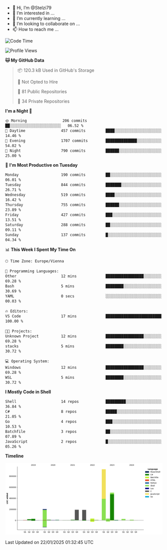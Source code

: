 - 👋 Hi, I’m @Stelzi79
- 👀 I’m interested in ...
- 🌱 I’m currently learning ...
- 💞️ I’m looking to collaborate on ...
- 📫 How to reach me ...

<!--START_SECTION:waka-->
![Code Time](http://img.shields.io/badge/Code%20Time-1%2C117%20hrs%2024%20mins-blue)

![Profile Views](http://img.shields.io/badge/Profile%20Views-0-blue)

**🐱 My GitHub Data** 

> 📦 120.3 kB Used in GitHub's Storage 
 > 
> 🚫 Not Opted to Hire
 > 
> 📜 81 Public Repositories 
 > 
> 🔑 34 Private Repositories 
 > 
**I'm a Night 🦉** 

```text
🌞 Morning                206 commits         ██░░░░░░░░░░░░░░░░░░░░░░░   06.52 % 
🌆 Daytime                457 commits         ████░░░░░░░░░░░░░░░░░░░░░   14.46 % 
🌃 Evening                1707 commits        ██████████████░░░░░░░░░░░   54.02 % 
🌙 Night                  790 commits         ██████░░░░░░░░░░░░░░░░░░░   25.00 % 
```
📅 **I'm Most Productive on Tuesday** 

```text
Monday                   190 commits         ██░░░░░░░░░░░░░░░░░░░░░░░   06.01 % 
Tuesday                  844 commits         ███████░░░░░░░░░░░░░░░░░░   26.71 % 
Wednesday                519 commits         ████░░░░░░░░░░░░░░░░░░░░░   16.42 % 
Thursday                 755 commits         ██████░░░░░░░░░░░░░░░░░░░   23.89 % 
Friday                   427 commits         ███░░░░░░░░░░░░░░░░░░░░░░   13.51 % 
Saturday                 288 commits         ██░░░░░░░░░░░░░░░░░░░░░░░   09.11 % 
Sunday                   137 commits         █░░░░░░░░░░░░░░░░░░░░░░░░   04.34 % 
```


📊 **This Week I Spent My Time On** 

```text
🕑︎ Time Zone: Europe/Vienna

💬 Programming Languages: 
Other                    12 mins             █████████████████░░░░░░░░   69.28 % 
Bash                     5 mins              ████████░░░░░░░░░░░░░░░░░   30.69 % 
YAML                     0 secs              ░░░░░░░░░░░░░░░░░░░░░░░░░   00.03 % 

🔥 Editors: 
VS Code                  17 mins             █████████████████████████   100.00 % 

🐱‍💻 Projects: 
Unknown Project          12 mins             █████████████████░░░░░░░░   69.28 % 
stacks                   5 mins              ████████░░░░░░░░░░░░░░░░░   30.72 % 

💻 Operating System: 
Windows                  12 mins             █████████████████░░░░░░░░   69.28 % 
WSL                      5 mins              ████████░░░░░░░░░░░░░░░░░   30.72 % 
```

**I Mostly Code in Shell** 

```text
Shell                    14 repos            █████████░░░░░░░░░░░░░░░░   36.84 % 
C#                       8 repos             █████░░░░░░░░░░░░░░░░░░░░   21.05 % 
Go                       4 repos             ███░░░░░░░░░░░░░░░░░░░░░░   10.53 % 
Batchfile                3 repos             ██░░░░░░░░░░░░░░░░░░░░░░░   07.89 % 
JavaScript               2 repos             █░░░░░░░░░░░░░░░░░░░░░░░░   05.26 % 
```



**Timeline**

![Lines of Code chart](https://raw.githubusercontent.com/Stelzi79/Stelzi79/main/assets/bar_graph.png)


 Last Updated on 22/01/2025 01:32:45 UTC
<!--END_SECTION:waka-->

<!---
Stelzi79/Stelzi79 is a ✨ special ✨ repository because its `README.md` (this file) appears on your GitHub profile.
You can click the Preview link to take a look at your changes.
--->
